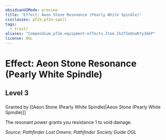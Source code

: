 ```yaml
---
obsidianUIMode: preview
title: "Effect: Aeon Stone Resonance (Pearly White Spindle)"
cssclasses: pf2e,pf2e-spell
tags:
  - trait/
aliases: "Compendium.pf2e.equipment-effects.Item.Ik2fSeOnaKYy3mkP"
license: OGL
---
```

# Effect: Aeon Stone Resonance (Pearly White Spindle)
## Level 3
### 






Granted by [[Aeon Stone (Pearly White Spindle)|Aeon Stone (Pearly White Spindle)]]

The resonant power grants you resistance 1 to void damage.

*Source: Pathfinder Lost Omens: Pathfinder Society Guide*
*OGL*